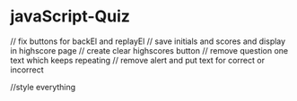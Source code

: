 # javaScript-Quiz


// fix buttons for backEl and replayEl
// save initials and scores and display in highscore page
// create clear highscores button
// remove question one text which keeps repeating
// remove alert and put text for correct or incorrect


//style everything
    





